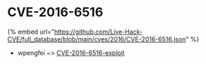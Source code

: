 # CVE-2016-6516
{% embed url="https://github.com/Live-Hack-CVE/full_database/blob/main/cves/2016/CVE-2016-6516.json" %}

* wpengfei ~> [CVE-2016-6516-exploit](https://www.alice-snow.ru/2016/database/cve-2016-6516/cve-2016-6516-exploit-wpengfei)